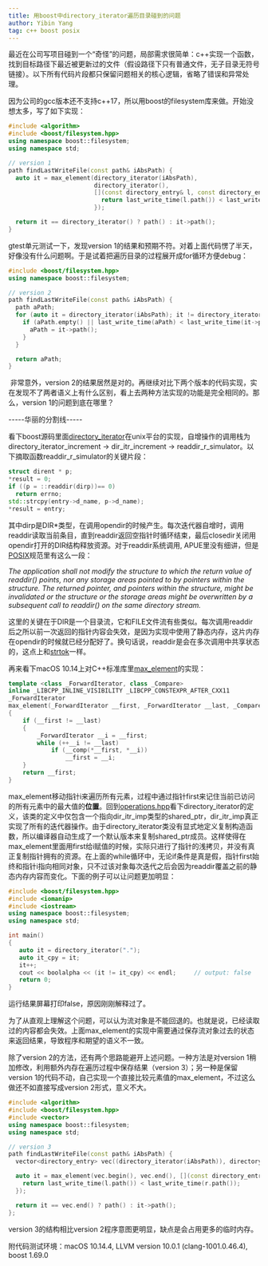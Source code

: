 ```yaml
---
title: 用boost中directory_iterator遍历目录碰到的问题
author: Yibin Yang
tag: c++ boost posix
---
```


最近在公司写项目碰到一个“奇怪”的问题，局部需求很简单：c++实现一个函数，找到目标路径下最近被更新过的文件（假设路径下只有普通文件，无子目录无符号链接）。以下所有代码片段都只保留问题相关的核心逻辑，省略了错误和异常处理。

因为公司的gcc版本还不支持c++17，所以用boost的filesystem库来做。开始没想太多，写了如下实现：

```c++
#include <algorithm>
#include <boost/filesystem.hpp>
using namespace boost::filesystem;
using namespace std;

// version 1
path findLastWriteFile(const path& iAbsPath) {
  auto it = max_element(directory_iterator(iAbsPath),
                        directory_iterator(),
                        [](const directory_entry& l, const directory_entry& r) {
                          return last_write_time(l.path()) < last_write_time(r.path());
                        });

  return it == directory_iterator() ? path() : it->path();
}
```

gtest单元测试一下，发现version 1的结果和预期不符。对着上面代码愣了半天，好像没有什么问题啊。于是试着把遍历目录的过程展开成for循环方便debug：

```c++
#include <boost/filesystem.hpp>
using namespace boost::filesystem;

// version 2
path findLastWriteFile(const path& iAbsPath) {
  path aPath;
  for (auto it = directory_iterator(iAbsPath); it != directory_iterator(); it++) {
    if (aPath.empty() || last_write_time(aPath) < last_write_time(it->path())) {
      aPath = it->path();
    }
  }

  return aPath;
}
```

 非常意外，version 2的结果居然是对的。再继续对比下两个版本的代码实现，实在发现不了两者语义上有什么区别，看上去两种方法实现的功能是完全相同的。那么，version 1的问题到底在哪里？



-----华丽的分割线-----



看下boost源码里面[directory_iterator](https://github.com/boostorg/filesystem/blob/feature/readdir_r/src/operations.cpp)在unix平台的实现，自增操作的调用栈为directory_iterator_increment -> dir_itr_increment -> readdir_r_simulator。以下摘取函数readdir_r_simulator的关键片段：

```c++
struct dirent * p;
*result = 0;
if ((p = ::readdir(dirp))== 0)
  return errno;
std::strcpy(entry->d_name, p->d_name);
*result = entry;
```

其中dirp是DIR*类型，在调用opendir的时候产生。每次迭代器自增时，调用readdir读取当前条目，直到readdir返回空指针时循环结束，最后closedir关闭用opendir打开的DIR结构释放资源。对于readdir系统调用, APUE里没有细讲，但是[POSIX](http://pubs.opengroup.org/onlinepubs/9699919799/)规范里有这么一段：

*The application shall not modify the structure to which the return value of readdir() points, nor any storage areas pointed to by pointers within the structure. The returned pointer, and pointers within the structure, might be invalidated or the structure or the storage areas might be overwritten by a subsequent call to readdir() on the same directory stream.*

这里的关键在于DIR是一个目录流，它和FILE文件流有些类似。每次调用readdir后之所以前一次返回的指针内容会失效，是因为实现中使用了静态内存，这片内存在opendir的时候就已经分配好了。换句话说，readdir是会在多次调用中共享状态的，这点上和[strtok](https://en.cppreference.com/w/cpp/string/byte/strtok)一样。

再来看下macOS 10.14上对C++标准库里[max_element](https://en.cppreference.com/w/cpp/algorithm/max_element)的实现：

```c++
template <class _ForwardIterator, class _Compare>
inline _LIBCPP_INLINE_VISIBILITY _LIBCPP_CONSTEXPR_AFTER_CXX11
_ForwardIterator
max_element(_ForwardIterator __first, _ForwardIterator __last, _Compare __comp)
{
    if (__first != __last)
    {
        _ForwardIterator __i = __first;
        while (++__i != __last)
            if (__comp(*__first, *__i))
                __first = __i;
    }
    return __first;
}
```

max_element移动指针i来遍历所有元素，过程中通过指针first来记住当前已访问的所有元素中的最大值的**位置**。回到[operations.hpp](https://github.com/boostorg/filesystem/blob/feature/readdir_r/include/boost/filesystem/operations.hpp)看下directory_iterator的定义，该类的定义中仅包含一个指向dir_itr_imp类型的shared_ptr，dir_itr_imp真正实现了所有的迭代器操作。由于directory_iterator类没有显式地定义复制构造函数，所以编译器自动生成了一个默认版本来复制shared_ptr成员。这样使得在max_element里面用first给i赋值的时候，实际只进行了指针的浅拷贝，并没有真正复制指针拥有的资源。在上面的while循环中，无论if条件是真是假，指针first始终和指针i指向相同对象，只不过该对象每次迭代之后会因为readdir覆盖之前的静态内存内容而变化。下面的例子可以让问题更加明显：

```c++
#include <boost/filesystem.hpp>
#include <iomanip>
#include <iostream>
using namespace boost::filesystem;
using namespace std;

int main()
{
   auto it = directory_iterator(".");
   auto it_cpy = it;
   it++;
   cout << boolalpha << (it != it_cpy) << endl;		// output: false
   return 0;
}
```

运行结果屏幕打印false，原因刚刚解释过了。

为了从直观上理解这个问题，可以认为流对象是不能回退的。也就是说，已经读取过的内容都会失效。上面max_element的实现中需要通过保存流对象过去的状态来返回结果，导致程序和期望的语义不一致。

除了version 2的方法，还有两个思路能避开上述问题。一种方法是对version 1稍加修改，利用额外内存在遍历过程中保存结果（version 3）；另一种是保留version 1的代码不动，自己实现一个直接比较元素值的max_element，不过这么做还不如直接写成version 2形式，意义不大。

```c++
#include <algorithm>
#include <boost/filesystem.hpp>
#include <vector>
using namespace boost::filesystem;
using namespace std;

// version 3
path findLastWriteFile(const path& iAbsPath) {
  vector<directory_entry> vec((directory_iterator(iAbsPath)), directory_iterator());

  auto it = max_element(vec.begin(), vec.end(), [](const directory_entry& l, const directory_entry& r) {
    return last_write_time(l.path()) < last_write_time(r.path());
  });

  return it == vec.end() ? path() : it->path();
};
```

version 3的结构相比version 2程序意图更明显，缺点是会占用更多的临时内存。

附代码测试环境：macOS 10.14.4, LLVM version 10.0.1 (clang-1001.0.46.4), boost 1.69.0